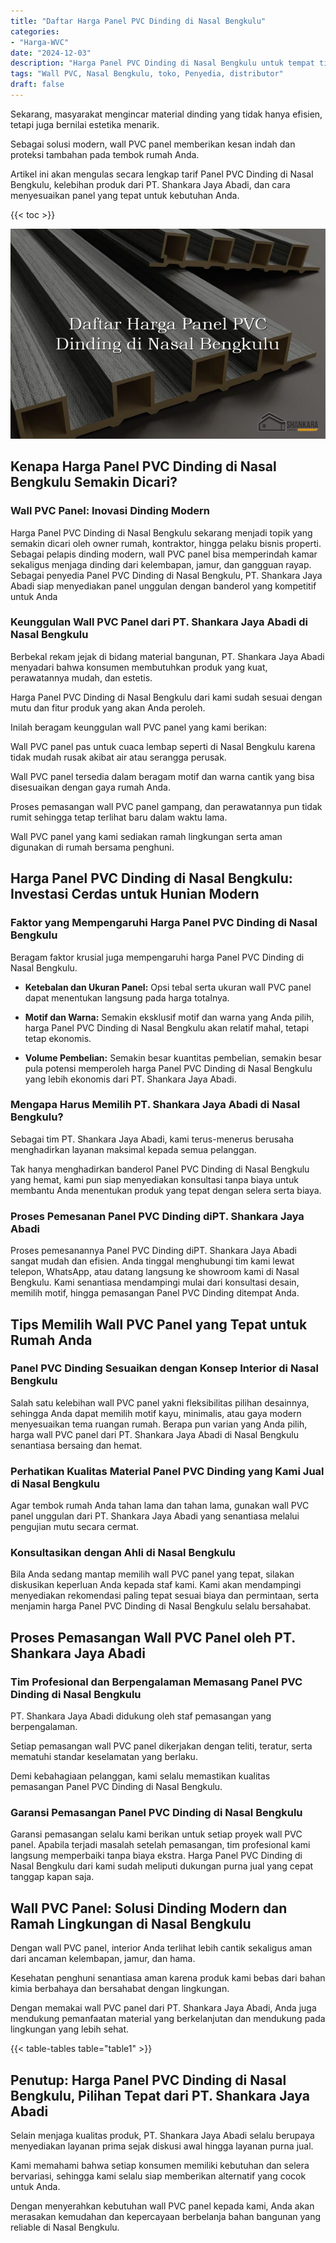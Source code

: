 ```yaml
---
title: "Daftar Harga Panel PVC Dinding di Nasal Bengkulu"
categories: 
- "Harga-WVC"
date: "2024-12-03"
description: "Harga Panel PVC Dinding di Nasal Bengkulu untuk tempat tinggal, perkantoran, dan gerai. Panel unggulan, variasi motif, pilihan warna menarik, dengan servis instalasi dikerjakan oleh tim profesional dan kepastian resmi!|Servis penjualan Panel PVC Dinding di Nasal Bengkulu bagi keperluan tempat tinggal, perkantoran, maupun gerai, dengan panel unggulan dan pemasangan oleh teknisi ahli dan garansi resmi.|Pilihan Panel PVC Dinding di Nasal Bengkulu yang terpercaya bagi hunian, kantor, dan ritel, bersama panel terbaik dan instalasi ditangani oleh tenaga ahli berpengalaman serta jaminan resmi.|Penjualan Panel PVC Dinding di Nasal Bengkulu untuk hunian, kantor, dan ritel, beserta material berkualitas dan penempatan oleh tenaga ahli berpengalaman, disertai dengan jaminan resmi.}"
tags: "Wall PVC, Nasal Bengkulu, toko, Penyedia, distributor"
draft: false
---
```


Sekarang, masyarakat mengincar material dinding yang tidak hanya efisien, tetapi juga bernilai estetika menarik.

Sebagai solusi modern, wall PVC panel memberikan kesan indah dan proteksi tambahan pada tembok rumah Anda.

Artikel ini akan mengulas secara lengkap tarif Panel PVC Dinding di Nasal Bengkulu, kelebihan produk dari PT. Shankara Jaya Abadi, dan cara menyesuaikan panel yang tepat untuk kebutuhan Anda.

{{< toc >}}

![Daftar Harga Panel PVC Dinding di Nasal Bengkulu](/images/Harga-WVC/Daftar-Harga-Panel-PVC-Dinding-di-Nasal-Bengkulu.png)


## Kenapa Harga Panel PVC Dinding di Nasal Bengkulu Semakin Dicari?

### Wall PVC Panel: Inovasi Dinding Modern

Harga Panel PVC Dinding di Nasal Bengkulu sekarang menjadi topik yang semakin dicari oleh owner rumah, kontraktor, hingga pelaku bisnis properti. Sebagai pelapis dinding modern, wall PVC panel bisa memperindah kamar sekaligus menjaga dinding dari kelembapan, jamur, dan gangguan rayap. Sebagai penyedia Panel PVC Dinding di Nasal Bengkulu, PT. Shankara Jaya Abadi siap menyediakan panel unggulan dengan banderol yang kompetitif untuk Anda

### Keunggulan Wall PVC Panel dari PT. Shankara Jaya Abadi di Nasal Bengkulu

Berbekal rekam jejak di bidang material bangunan, PT. Shankara Jaya Abadi menyadari bahwa konsumen membutuhkan produk yang kuat, perawatannya mudah, dan estetis.

Harga Panel PVC Dinding di Nasal Bengkulu dari kami sudah sesuai dengan mutu dan fitur produk yang akan Anda peroleh.

Inilah beragam keunggulan wall PVC panel yang kami berikan:

Wall PVC panel pas untuk cuaca lembap seperti di Nasal Bengkulu karena tidak mudah rusak akibat air atau serangga perusak.

Wall PVC panel tersedia dalam beragam motif dan warna cantik yang bisa disesuaikan dengan gaya rumah Anda.

Proses pemasangan wall PVC panel gampang, dan perawatannya pun tidak rumit sehingga tetap terlihat baru dalam waktu lama.

Wall PVC panel yang kami sediakan ramah lingkungan serta aman digunakan di rumah bersama penghuni.

## Harga Panel PVC Dinding di Nasal Bengkulu: Investasi Cerdas untuk Hunian Modern

### Faktor yang Mempengaruhi Harga Panel PVC Dinding di Nasal Bengkulu

Beragam faktor krusial juga mempengaruhi harga Panel PVC Dinding di Nasal Bengkulu.

- **Ketebalan dan Ukuran Panel:** Opsi tebal serta ukuran wall PVC panel dapat menentukan langsung pada harga totalnya.

- **Motif dan Warna:** Semakin eksklusif motif dan warna yang Anda pilih, harga Panel PVC Dinding di Nasal Bengkulu akan relatif mahal, tetapi tetap ekonomis.

- **Volume Pembelian:** Semakin besar kuantitas pembelian, semakin besar pula potensi memperoleh harga Panel PVC Dinding di Nasal Bengkulu yang lebih ekonomis dari PT. Shankara Jaya Abadi.

### Mengapa Harus Memilih PT. Shankara Jaya Abadi di Nasal Bengkulu?

Sebagai tim PT. Shankara Jaya Abadi, kami terus-menerus berusaha menghadirkan layanan maksimal kepada semua pelanggan.

Tak hanya menghadirkan banderol Panel PVC Dinding di Nasal Bengkulu yang hemat, kami pun siap menyediakan konsultasi tanpa biaya untuk membantu Anda menentukan produk yang tepat dengan selera serta biaya.

### Proses Pemesanan Panel PVC Dinding diPT. Shankara Jaya Abadi

Proses pemesanannya Panel PVC Dinding diPT. Shankara Jaya Abadi sangat mudah dan efisien. Anda tinggal menghubungi tim kami lewat telepon, WhatsApp, atau datang langsung ke showroom kami di Nasal Bengkulu. Kami senantiasa mendampingi mulai dari konsultasi desain, memilih motif, hingga pemasangan Panel PVC Dinding ditempat Anda.

## Tips Memilih Wall PVC Panel yang Tepat untuk Rumah Anda

### Panel PVC Dinding Sesuaikan dengan Konsep Interior di Nasal Bengkulu

Salah satu kelebihan wall PVC panel yakni fleksibilitas pilihan desainnya, sehingga Anda dapat memilih motif kayu, minimalis, atau gaya modern menyesuaikan tema ruangan rumah. Berapa pun varian yang Anda pilih, harga wall PVC panel dari PT. Shankara Jaya Abadi di Nasal Bengkulu senantiasa bersaing dan hemat.

### Perhatikan Kualitas Material Panel PVC Dinding yang Kami Jual di Nasal Bengkulu

Agar tembok rumah Anda tahan lama dan tahan lama, gunakan wall PVC panel unggulan dari PT. Shankara Jaya Abadi yang senantiasa melalui pengujian mutu secara cermat.

### Konsultasikan dengan Ahli di Nasal Bengkulu

Bila Anda sedang mantap memilih wall PVC panel yang tepat, silakan diskusikan keperluan Anda kepada staf kami. Kami akan mendampingi menyediakan rekomendasi paling tepat sesuai biaya dan permintaan, serta menjamin harga Panel PVC Dinding di Nasal Bengkulu selalu bersahabat.

## Proses Pemasangan Wall PVC Panel oleh PT. Shankara Jaya Abadi

### Tim Profesional dan Berpengalaman Memasang Panel PVC Dinding di Nasal Bengkulu

PT. Shankara Jaya Abadi didukung oleh staf pemasangan yang berpengalaman.

Setiap pemasangan wall PVC panel dikerjakan dengan teliti, teratur, serta mematuhi standar keselamatan yang berlaku.

Demi kebahagiaan pelanggan, kami selalu memastikan kualitas pemasangan Panel PVC Dinding di Nasal Bengkulu.

### Garansi Pemasangan Panel PVC Dinding di Nasal Bengkulu

Garansi pemasangan selalu kami berikan untuk setiap proyek wall PVC panel. Apabila terjadi masalah setelah pemasangan, tim profesional kami langsung memperbaiki tanpa biaya ekstra. Harga Panel PVC Dinding di Nasal Bengkulu dari kami sudah meliputi dukungan purna jual yang cepat tanggap kapan saja.

## Wall PVC Panel: Solusi Dinding Modern dan Ramah Lingkungan di Nasal Bengkulu

Dengan wall PVC panel, interior Anda terlihat lebih cantik sekaligus aman dari ancaman kelembapan, jamur, dan hama.

Kesehatan penghuni senantiasa aman karena produk kami bebas dari bahan kimia berbahaya dan bersahabat dengan lingkungan.

Dengan memakai wall PVC panel dari PT. Shankara Jaya Abadi, Anda juga mendukung pemanfaatan material yang berkelanjutan dan mendukung pada lingkungan yang lebih sehat.

{{< table-tables table="table1" >}}

## Penutup: Harga Panel PVC Dinding di Nasal Bengkulu, Pilihan Tepat dari PT. Shankara Jaya Abadi

Selain menjaga kualitas produk, PT. Shankara Jaya Abadi selalu berupaya menyediakan layanan prima sejak diskusi awal hingga layanan purna jual.

Kami memahami bahwa setiap konsumen memiliki kebutuhan dan selera bervariasi, sehingga kami selalu siap memberikan alternatif yang cocok untuk Anda.

Dengan menyerahkan kebutuhan wall PVC panel kepada kami, Anda akan merasakan kemudahan dan kepercayaan berbelanja bahan bangunan yang reliable di Nasal Bengkulu.